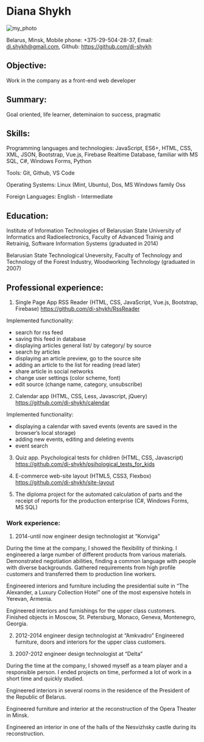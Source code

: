# Diana Shykh

![my_photo](~img.jpg)

Belarus, Minsk,
Mobile phone: +375-29-504-28-37,
Email: di.shykh@gmail.com,
Github: https://github.com/di-shykh

## Objective:

Work in the company as a front-end web developer

## Summary:

Goal oriented, life learner, deteminaion to success, pragmatic
## Skills:

Programming languages and technologies: JavaScript, ES6+, HTML, CSS, XML, JSON, Bootstrap, Vue.js, Firebase Realtime Database, familiar with MS SQL, C#, Windows Forms, Python

Tools: Git, Github, VS Code

Operating Systems: Linux (Mint, Ubuntu), Dos, MS Windows family Oss

Foreign Languages: English - Intermediate
## Education:

Institute of Information Technologies of Belarusian State University of Informatics and Radioelectronics, Faculty of Advanced Trainig and Retrainig, Software Information Systems (graduated in 2014)

Belarusian State Technological Uneversity, Faculty of Technology and Technology of the Forest Industry, Woodworking Technology (graduated in 2007)

## Professional experience:

1. Single Page App RSS Reader (HTML, CSS, JavaScript, Vue.js, Bootstrap, Firebase)
 https://github.com/di-shykh/RssReader

 Implemented functionality:
 * search for rss feed
 * saving this feed in database
 * displaying articles general list/ by category/ by source
 * search by articles
 * displaying an article preview, go to the source site
 * adding an article to the list for reading (read later)
 * share article in social networks
 * change user settings (color scheme, font)
 * edit source (change name, category, unsubscribe)

 2. Calendar app (HTML, CSS, Less, Javascript, jQuery)
 https://github.com/di-shykh/calendar

 Implemented functionality:
 * displaying a calendar with saved events (events are saved in the browser’s local      storage)
 * adding new events, editing and deleting events
 * event search

 3. Quiz app. Psychological tests for children (HTML, CSS, Javascript)
 https://github.com/di-shykh/psihological_tests_for_kids

 4. E-commerce web-site layout (HTML5, CSS3, Flexbox) 
 https://github.com/di-shykh/site-layout

 5. The diploma project for the automated calculation of parts and the receipt of reports for the production enterprise (C#, Windows Forms, MS SQL)

### Work experience:

1. 2014-until now engineer design technologist at “Konviga”

During the time at the company, I showed the flexibility of thinking. I engineered a large number of different products from various materials. Demonstrated negotiation abilities, finding a common language with people with diverse backgrounds. Gathered requirements from high profile customers and transferred them to production line workers.

Engineered interiors and furniture including the presidential suite in “The Alexander, a Luxury Collection Hotel” one of the most expensive hotels in Yerevan, Armenia.

Engineered interiors and furnishings for the upper class customers. Finished objects in Moscow, St. Petersburg, Monaco, Geneva, Montenegro, Georgia.

2. 2012-2014 engineer design technologist at “Amkvadro”
Engineered furniture, doors and interiors for the upper class customers.

3. 2007-2012 engineer design technologist at “Delta”

During the time at the company, I showed myself as a team player and a responsible person. I ended projects on time, performed a lot of work in a short time and quickly studied.

Engineered interiors in several rooms in the residence of the President of the Republic of Belarus.

Engineered furniture and interior at the reconstruction of the Opera Theater in Minsk.

Engineered an interior in one of the halls of the Nesvizhsky castle during its reconstruction.
